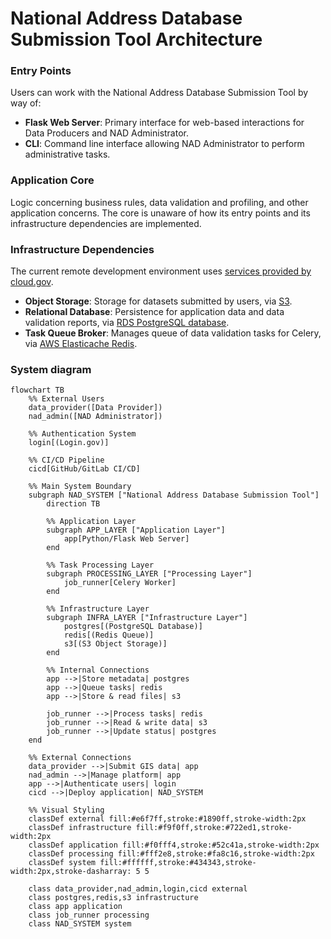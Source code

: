 # National Address Database Submission Tool Architecture

### Entry Points

Users can work with the National Address Database Submission Tool by way of:

- **Flask Web Server**: Primary interface for web-based interactions for Data
  Producers and NAD Administrator.
- **CLI**: Command line interface allowing NAD Administrator to perform
  administrative tasks.

### Application Core

Logic concerning business rules, data validation and profiling, and other
application concerns. The core is unaware of how its entry points and its
infrastructure dependencies are implemented.

### Infrastructure Dependencies

The current remote development environment uses [services provided by cloud.gov](https://cloud.gov/docs/services/intro/).

- **Object Storage**: Storage for datasets submitted by users, via
  [S3](https://cloud.gov/docs/services/s3/).
- **Relational Database**: Persistence for application data and data validation
  reports, via [RDS PostgreSQL database](https://cloud.gov/docs/services/relational-database/).
- **Task Queue Broker**: Manages queue of data validation tasks for Celery, via
  [AWS Elasticache Redis](https://cloud.gov/docs/services/aws-elasticache/).

### System diagram

```mermaid
flowchart TB
    %% External Users
    data_provider([Data Provider])
    nad_admin([NAD Administrator])
    
    %% Authentication System
    login[(Login.gov)]
    
    %% CI/CD Pipeline
    cicd[GitHub/GitLab CI/CD]
    
    %% Main System Boundary
    subgraph NAD_SYSTEM ["National Address Database Submission Tool"]
        direction TB
        
        %% Application Layer
        subgraph APP_LAYER ["Application Layer"]
            app[Python/Flask Web Server]
        end
        
        %% Task Processing Layer
        subgraph PROCESSING_LAYER ["Processing Layer"]
            job_runner[Celery Worker]
        end
        
        %% Infrastructure Layer
        subgraph INFRA_LAYER ["Infrastructure Layer"]
            postgres[(PostgreSQL Database)]
            redis[(Redis Queue)]
            s3[(S3 Object Storage)]
        end
        
        %% Internal Connections
        app -->|Store metadata| postgres
        app -->|Queue tasks| redis
        app -->|Store & read files| s3
        
        job_runner -->|Process tasks| redis
        job_runner -->|Read & write data| s3
        job_runner -->|Update status| postgres
    end
    
    %% External Connections
    data_provider -->|Submit GIS data| app
    nad_admin -->|Manage platform| app
    app -->|Authenticate users| login
    cicd -->|Deploy application| NAD_SYSTEM
    
    %% Visual Styling
    classDef external fill:#e6f7ff,stroke:#1890ff,stroke-width:2px
    classDef infrastructure fill:#f9f0ff,stroke:#722ed1,stroke-width:2px
    classDef application fill:#f0fff4,stroke:#52c41a,stroke-width:2px
    classDef processing fill:#fff2e8,stroke:#fa8c16,stroke-width:2px
    classDef system fill:#ffffff,stroke:#434343,stroke-width:2px,stroke-dasharray: 5 5
    
    class data_provider,nad_admin,login,cicd external
    class postgres,redis,s3 infrastructure
    class app application
    class job_runner processing
    class NAD_SYSTEM system
```
